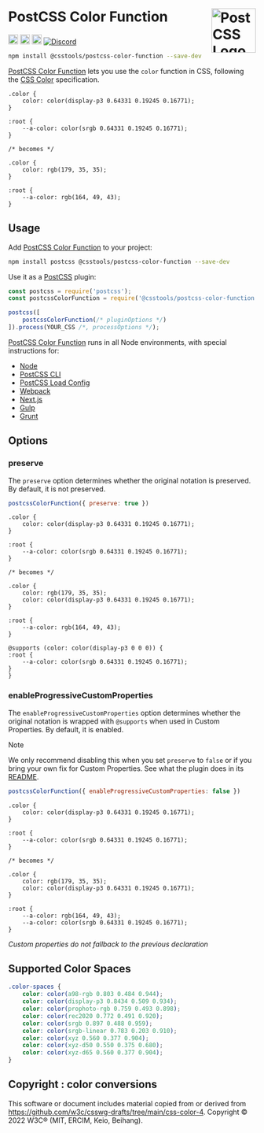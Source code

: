 # PostCSS Color Function [<img src="https://postcss.github.io/postcss/logo.svg" alt="PostCSS Logo" width="90" height="90" align="right">][PostCSS]

[<img alt="npm version" src="https://img.shields.io/npm/v/@csstools/postcss-color-function.svg" height="20">][npm-url] [<img alt="CSS Standard Status" src="https://cssdb.org/images/badges/color-function.svg" height="20">][css-url] [<img alt="Build Status" src="https://github.com/csstools/postcss-plugins/workflows/test/badge.svg" height="20">][cli-url] [<img alt="Discord" src="https://shields.io/badge/Discord-5865F2?logo=discord&logoColor=white">][discord]

```bash
npm install @csstools/postcss-color-function --save-dev
```

[PostCSS Color Function] lets you use the `color` function in
CSS, following the [CSS Color] specification.

```pcss
.color {
	color: color(display-p3 0.64331 0.19245 0.16771);
}

:root {
	--a-color: color(srgb 0.64331 0.19245 0.16771);
}

/* becomes */

.color {
	color: rgb(179, 35, 35);
}

:root {
	--a-color: rgb(164, 49, 43);
}
```

## Usage

Add [PostCSS Color Function] to your project:

```bash
npm install postcss @csstools/postcss-color-function --save-dev
```

Use it as a [PostCSS] plugin:

```js
const postcss = require('postcss');
const postcssColorFunction = require('@csstools/postcss-color-function');

postcss([
	postcssColorFunction(/* pluginOptions */)
]).process(YOUR_CSS /*, processOptions */);
```

[PostCSS Color Function] runs in all Node environments, with special
instructions for:

- [Node](INSTALL.md#node)
- [PostCSS CLI](INSTALL.md#postcss-cli)
- [PostCSS Load Config](INSTALL.md#postcss-load-config)
- [Webpack](INSTALL.md#webpack)
- [Next.js](INSTALL.md#nextjs)
- [Gulp](INSTALL.md#gulp)
- [Grunt](INSTALL.md#grunt)

## Options

### preserve

The `preserve` option determines whether the original notation
is preserved. By default, it is not preserved.

```js
postcssColorFunction({ preserve: true })
```

```pcss
.color {
	color: color(display-p3 0.64331 0.19245 0.16771);
}

:root {
	--a-color: color(srgb 0.64331 0.19245 0.16771);
}

/* becomes */

.color {
	color: rgb(179, 35, 35);
	color: color(display-p3 0.64331 0.19245 0.16771);
}

:root {
	--a-color: rgb(164, 49, 43);
}

@supports (color: color(display-p3 0 0 0)) {
:root {
	--a-color: color(srgb 0.64331 0.19245 0.16771);
}
}
```

### enableProgressiveCustomProperties

The `enableProgressiveCustomProperties` option determines whether the original notation
is wrapped with `@supports` when used in Custom Properties. By default, it is enabled.

> [!NOTE]
> We only recommend disabling this when you set `preserve` to `false` or if you bring your own fix for Custom Properties. See what the plugin does in its [README](https://github.com/csstools/postcss-plugins/tree/main/plugins/postcss-progressive-custom-properties#readme).

```js
postcssColorFunction({ enableProgressiveCustomProperties: false })
```

```pcss
.color {
	color: color(display-p3 0.64331 0.19245 0.16771);
}

:root {
	--a-color: color(srgb 0.64331 0.19245 0.16771);
}

/* becomes */

.color {
	color: rgb(179, 35, 35);
	color: color(display-p3 0.64331 0.19245 0.16771);
}

:root {
	--a-color: rgb(164, 49, 43);
	--a-color: color(srgb 0.64331 0.19245 0.16771);
}
```

_Custom properties do not fallback to the previous declaration_

## Supported Color Spaces

```css
.color-spaces {
	color: color(a98-rgb 0.803 0.484 0.944);
	color: color(display-p3 0.8434 0.509 0.934);
	color: color(prophoto-rgb 0.759 0.493 0.898);
	color: color(rec2020 0.772 0.491 0.920);
	color: color(srgb 0.897 0.488 0.959);
	color: color(srgb-linear 0.783 0.203 0.910);
	color: color(xyz 0.560 0.377 0.904);
	color: color(xyz-d50 0.550 0.375 0.680);
	color: color(xyz-d65 0.560 0.377 0.904);
}
```

## Copyright : color conversions

This software or document includes material copied from or derived from https://github.com/w3c/csswg-drafts/tree/main/css-color-4. Copyright © 2022 W3C® (MIT, ERCIM, Keio, Beihang).

[cli-url]: https://github.com/csstools/postcss-plugins/actions/workflows/test.yml?query=workflow/test
[css-url]: https://cssdb.org/#color-function
[discord]: https://discord.gg/bUadyRwkJS
[npm-url]: https://www.npmjs.com/package/@csstools/postcss-color-function

[PostCSS]: https://github.com/postcss/postcss
[PostCSS Color Function]: https://github.com/csstools/postcss-plugins/tree/main/plugins/postcss-color-function
[CSS Color]: https://www.w3.org/TR/css-color-4/#funcdef-color
